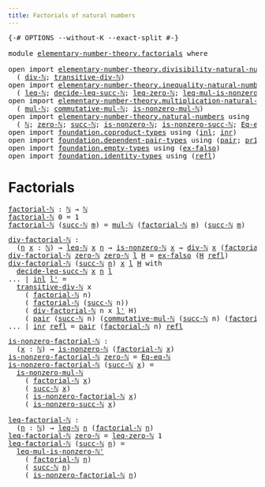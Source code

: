 ```yaml
---
title: Factorials of natural numbers
---
```


<pre class="Agda"><a id="55" class="Symbol">{-#</a> <a id="59" class="Keyword">OPTIONS</a> <a id="67" class="Pragma">--without-K</a> <a id="79" class="Pragma">--exact-split</a> <a id="93" class="Symbol">#-}</a>

<a id="98" class="Keyword">module</a> <a id="105" href="elementary-number-theory.factorials.html" class="Module">elementary-number-theory.factorials</a> <a id="141" class="Keyword">where</a>

<a id="148" class="Keyword">open</a> <a id="153" class="Keyword">import</a> <a id="160" href="elementary-number-theory.divisibility-natural-numbers.html" class="Module">elementary-number-theory.divisibility-natural-numbers</a> <a id="214" class="Keyword">using</a>
  <a id="222" class="Symbol">(</a> <a id="224" href="elementary-number-theory.divisibility-natural-numbers.html#1608" class="Function">div-ℕ</a><a id="229" class="Symbol">;</a> <a id="231" href="elementary-number-theory.divisibility-natural-numbers.html#5591" class="Function">transitive-div-ℕ</a><a id="247" class="Symbol">)</a>
<a id="249" class="Keyword">open</a> <a id="254" class="Keyword">import</a> <a id="261" href="elementary-number-theory.inequality-natural-numbers.html" class="Module">elementary-number-theory.inequality-natural-numbers</a> <a id="313" class="Keyword">using</a>
  <a id="321" class="Symbol">(</a> <a id="323" href="elementary-number-theory.inequality-natural-numbers.html#1662" class="Function">leq-ℕ</a><a id="328" class="Symbol">;</a> <a id="330" href="elementary-number-theory.inequality-natural-numbers.html#3626" class="Function">decide-leq-succ-ℕ</a><a id="347" class="Symbol">;</a> <a id="349" href="elementary-number-theory.inequality-natural-numbers.html#2294" class="Function">leq-zero-ℕ</a><a id="359" class="Symbol">;</a> <a id="361" href="elementary-number-theory.inequality-natural-numbers.html#7937" class="Function">leq-mul-is-nonzero-ℕ&#39;</a><a id="382" class="Symbol">)</a>
<a id="384" class="Keyword">open</a> <a id="389" class="Keyword">import</a> <a id="396" href="elementary-number-theory.multiplication-natural-numbers.html" class="Module">elementary-number-theory.multiplication-natural-numbers</a> <a id="452" class="Keyword">using</a>
  <a id="460" class="Symbol">(</a> <a id="462" href="elementary-number-theory.multiplication-natural-numbers.html#1286" class="Function">mul-ℕ</a><a id="467" class="Symbol">;</a> <a id="469" href="elementary-number-theory.multiplication-natural-numbers.html#3073" class="Function">commutative-mul-ℕ</a><a id="486" class="Symbol">;</a> <a id="488" href="elementary-number-theory.multiplication-natural-numbers.html#6489" class="Function">is-nonzero-mul-ℕ</a><a id="504" class="Symbol">)</a>
<a id="506" class="Keyword">open</a> <a id="511" class="Keyword">import</a> <a id="518" href="elementary-number-theory.natural-numbers.html" class="Module">elementary-number-theory.natural-numbers</a> <a id="559" class="Keyword">using</a>
  <a id="567" class="Symbol">(</a> <a id="569" href="elementary-number-theory.natural-numbers.html#1548" class="Datatype">ℕ</a><a id="570" class="Symbol">;</a> <a id="572" href="elementary-number-theory.natural-numbers.html#1569" class="InductiveConstructor">zero-ℕ</a><a id="578" class="Symbol">;</a> <a id="580" href="elementary-number-theory.natural-numbers.html#1582" class="InductiveConstructor">succ-ℕ</a><a id="586" class="Symbol">;</a> <a id="588" href="elementary-number-theory.natural-numbers.html#2029" class="Function">is-nonzero-ℕ</a><a id="600" class="Symbol">;</a> <a id="602" href="elementary-number-theory.natural-numbers.html#2893" class="Function">is-nonzero-succ-ℕ</a><a id="619" class="Symbol">;</a> <a id="621" href="elementary-number-theory.natural-numbers.html#4171" class="Function">Eq-eq-ℕ</a><a id="628" class="Symbol">)</a>
<a id="630" class="Keyword">open</a> <a id="635" class="Keyword">import</a> <a id="642" href="foundation.coproduct-types.html" class="Module">foundation.coproduct-types</a> <a id="669" class="Keyword">using</a> <a id="675" class="Symbol">(</a><a id="676" href="foundation.coproduct-types.html#1250" class="InductiveConstructor">inl</a><a id="679" class="Symbol">;</a> <a id="681" href="foundation.coproduct-types.html#1268" class="InductiveConstructor">inr</a><a id="684" class="Symbol">)</a>
<a id="686" class="Keyword">open</a> <a id="691" class="Keyword">import</a> <a id="698" href="foundation.dependent-pair-types.html" class="Module">foundation.dependent-pair-types</a> <a id="730" class="Keyword">using</a> <a id="736" class="Symbol">(</a><a id="737" href="foundation-core.dependent-pair-types.html#588" class="InductiveConstructor">pair</a><a id="741" class="Symbol">;</a> <a id="743" href="foundation-core.dependent-pair-types.html#605" class="Field">pr1</a><a id="746" class="Symbol">;</a> <a id="748" href="foundation-core.dependent-pair-types.html#617" class="Field">pr2</a><a id="751" class="Symbol">)</a>
<a id="753" class="Keyword">open</a> <a id="758" class="Keyword">import</a> <a id="765" href="foundation.empty-types.html" class="Module">foundation.empty-types</a> <a id="788" class="Keyword">using</a> <a id="794" class="Symbol">(</a><a id="795" href="foundation-core.empty-types.html#1160" class="Function">ex-falso</a><a id="803" class="Symbol">)</a>
<a id="805" class="Keyword">open</a> <a id="810" class="Keyword">import</a> <a id="817" href="foundation.identity-types.html" class="Module">foundation.identity-types</a> <a id="843" class="Keyword">using</a> <a id="849" class="Symbol">(</a><a id="850" href="foundation-core.identity-types.html#1820" class="InductiveConstructor">refl</a><a id="854" class="Symbol">)</a>
</pre>
# Factorials

<pre class="Agda"><a id="factorial-ℕ"></a><a id="883" href="elementary-number-theory.factorials.html#883" class="Function">factorial-ℕ</a> <a id="895" class="Symbol">:</a> <a id="897" href="elementary-number-theory.natural-numbers.html#1548" class="Datatype">ℕ</a> <a id="899" class="Symbol">→</a> <a id="901" href="elementary-number-theory.natural-numbers.html#1548" class="Datatype">ℕ</a>
<a id="903" href="elementary-number-theory.factorials.html#883" class="Function">factorial-ℕ</a> <a id="915" class="Number">0</a> <a id="917" class="Symbol">=</a> <a id="919" class="Number">1</a>
<a id="921" href="elementary-number-theory.factorials.html#883" class="Function">factorial-ℕ</a> <a id="933" class="Symbol">(</a><a id="934" href="elementary-number-theory.natural-numbers.html#1582" class="InductiveConstructor">succ-ℕ</a> <a id="941" href="elementary-number-theory.factorials.html#941" class="Bound">m</a><a id="942" class="Symbol">)</a> <a id="944" class="Symbol">=</a> <a id="946" href="elementary-number-theory.multiplication-natural-numbers.html#1286" class="Function">mul-ℕ</a> <a id="952" class="Symbol">(</a><a id="953" href="elementary-number-theory.factorials.html#883" class="Function">factorial-ℕ</a> <a id="965" href="elementary-number-theory.factorials.html#941" class="Bound">m</a><a id="966" class="Symbol">)</a> <a id="968" class="Symbol">(</a><a id="969" href="elementary-number-theory.natural-numbers.html#1582" class="InductiveConstructor">succ-ℕ</a> <a id="976" href="elementary-number-theory.factorials.html#941" class="Bound">m</a><a id="977" class="Symbol">)</a>
</pre>
<pre class="Agda"><a id="div-factorial-ℕ"></a><a id="992" href="elementary-number-theory.factorials.html#992" class="Function">div-factorial-ℕ</a> <a id="1008" class="Symbol">:</a>
  <a id="1012" class="Symbol">(</a><a id="1013" href="elementary-number-theory.factorials.html#1013" class="Bound">n</a> <a id="1015" href="elementary-number-theory.factorials.html#1015" class="Bound">x</a> <a id="1017" class="Symbol">:</a> <a id="1019" href="elementary-number-theory.natural-numbers.html#1548" class="Datatype">ℕ</a><a id="1020" class="Symbol">)</a> <a id="1022" class="Symbol">→</a> <a id="1024" href="elementary-number-theory.inequality-natural-numbers.html#1662" class="Function">leq-ℕ</a> <a id="1030" href="elementary-number-theory.factorials.html#1015" class="Bound">x</a> <a id="1032" href="elementary-number-theory.factorials.html#1013" class="Bound">n</a> <a id="1034" class="Symbol">→</a> <a id="1036" href="elementary-number-theory.natural-numbers.html#2029" class="Function">is-nonzero-ℕ</a> <a id="1049" href="elementary-number-theory.factorials.html#1015" class="Bound">x</a> <a id="1051" class="Symbol">→</a> <a id="1053" href="elementary-number-theory.divisibility-natural-numbers.html#1608" class="Function">div-ℕ</a> <a id="1059" href="elementary-number-theory.factorials.html#1015" class="Bound">x</a> <a id="1061" class="Symbol">(</a><a id="1062" href="elementary-number-theory.factorials.html#883" class="Function">factorial-ℕ</a> <a id="1074" href="elementary-number-theory.factorials.html#1013" class="Bound">n</a><a id="1075" class="Symbol">)</a>
<a id="1077" href="elementary-number-theory.factorials.html#992" class="Function">div-factorial-ℕ</a> <a id="1093" href="elementary-number-theory.natural-numbers.html#1569" class="InductiveConstructor">zero-ℕ</a> <a id="1100" href="elementary-number-theory.natural-numbers.html#1569" class="InductiveConstructor">zero-ℕ</a> <a id="1107" href="elementary-number-theory.factorials.html#1107" class="Bound">l</a> <a id="1109" href="elementary-number-theory.factorials.html#1109" class="Bound">H</a> <a id="1111" class="Symbol">=</a> <a id="1113" href="foundation-core.empty-types.html#1160" class="Function">ex-falso</a> <a id="1122" class="Symbol">(</a><a id="1123" href="elementary-number-theory.factorials.html#1109" class="Bound">H</a> <a id="1125" href="foundation-core.identity-types.html#1820" class="InductiveConstructor">refl</a><a id="1129" class="Symbol">)</a>
<a id="1131" href="elementary-number-theory.factorials.html#992" class="Function">div-factorial-ℕ</a> <a id="1147" class="Symbol">(</a><a id="1148" href="elementary-number-theory.natural-numbers.html#1582" class="InductiveConstructor">succ-ℕ</a> <a id="1155" href="elementary-number-theory.factorials.html#1155" class="Bound">n</a><a id="1156" class="Symbol">)</a> <a id="1158" href="elementary-number-theory.factorials.html#1158" class="Bound">x</a> <a id="1160" href="elementary-number-theory.factorials.html#1160" class="Bound">l</a> <a id="1162" href="elementary-number-theory.factorials.html#1162" class="Bound">H</a> <a id="1164" class="Keyword">with</a>
  <a id="1171" href="elementary-number-theory.inequality-natural-numbers.html#3626" class="Function">decide-leq-succ-ℕ</a> <a id="1189" href="elementary-number-theory.factorials.html#1158" class="Bound">x</a> <a id="1191" href="elementary-number-theory.factorials.html#1155" class="Bound">n</a> <a id="1193" href="elementary-number-theory.factorials.html#1160" class="Bound">l</a>
<a id="1195" class="Symbol">...</a> <a id="1199" class="Symbol">|</a> <a id="1201" href="foundation.coproduct-types.html#1250" class="InductiveConstructor">inl</a> <a id="1205" href="elementary-number-theory.factorials.html#1205" class="Bound">l&#39;</a> <a id="1208" class="Symbol">=</a>
  <a id="1212" href="elementary-number-theory.divisibility-natural-numbers.html#5591" class="Function">transitive-div-ℕ</a> <a id="1229" class="Bound">x</a>
    <a id="1235" class="Symbol">(</a> <a id="1237" href="elementary-number-theory.factorials.html#883" class="Function">factorial-ℕ</a> <a id="1249" class="Bound">n</a><a id="1250" class="Symbol">)</a>
    <a id="1256" class="Symbol">(</a> <a id="1258" href="elementary-number-theory.factorials.html#883" class="Function">factorial-ℕ</a> <a id="1270" class="Symbol">(</a><a id="1271" href="elementary-number-theory.natural-numbers.html#1582" class="InductiveConstructor">succ-ℕ</a> <a id="1278" class="Bound">n</a><a id="1279" class="Symbol">))</a>
    <a id="1286" class="Symbol">(</a> <a id="1288" href="elementary-number-theory.factorials.html#992" class="Function">div-factorial-ℕ</a> <a id="1304" class="Bound">n</a> <a id="1306" class="Bound">x</a> <a id="1308" href="elementary-number-theory.factorials.html#1205" class="Bound">l&#39;</a> <a id="1311" class="Bound">H</a><a id="1312" class="Symbol">)</a>
    <a id="1318" class="Symbol">(</a> <a id="1320" href="foundation-core.dependent-pair-types.html#588" class="InductiveConstructor">pair</a> <a id="1325" class="Symbol">(</a><a id="1326" href="elementary-number-theory.natural-numbers.html#1582" class="InductiveConstructor">succ-ℕ</a> <a id="1333" class="Bound">n</a><a id="1334" class="Symbol">)</a> <a id="1336" class="Symbol">(</a><a id="1337" href="elementary-number-theory.multiplication-natural-numbers.html#3073" class="Function">commutative-mul-ℕ</a> <a id="1355" class="Symbol">(</a><a id="1356" href="elementary-number-theory.natural-numbers.html#1582" class="InductiveConstructor">succ-ℕ</a> <a id="1363" class="Bound">n</a><a id="1364" class="Symbol">)</a> <a id="1366" class="Symbol">(</a><a id="1367" href="elementary-number-theory.factorials.html#883" class="Function">factorial-ℕ</a> <a id="1379" class="Bound">n</a><a id="1380" class="Symbol">)))</a>
<a id="1384" class="Symbol">...</a> <a id="1388" class="Symbol">|</a> <a id="1390" href="foundation.coproduct-types.html#1268" class="InductiveConstructor">inr</a> <a id="1394" href="foundation-core.identity-types.html#1820" class="InductiveConstructor">refl</a> <a id="1399" class="Symbol">=</a> <a id="1401" href="foundation-core.dependent-pair-types.html#588" class="InductiveConstructor">pair</a> <a id="1406" class="Symbol">(</a><a id="1407" href="elementary-number-theory.factorials.html#883" class="Function">factorial-ℕ</a> <a id="1419" class="Bound">n</a><a id="1420" class="Symbol">)</a> <a id="1422" href="foundation-core.identity-types.html#1820" class="InductiveConstructor">refl</a>
</pre>
<pre class="Agda"><a id="is-nonzero-factorial-ℕ"></a><a id="1440" href="elementary-number-theory.factorials.html#1440" class="Function">is-nonzero-factorial-ℕ</a> <a id="1463" class="Symbol">:</a>
  <a id="1467" class="Symbol">(</a><a id="1468" href="elementary-number-theory.factorials.html#1468" class="Bound">x</a> <a id="1470" class="Symbol">:</a> <a id="1472" href="elementary-number-theory.natural-numbers.html#1548" class="Datatype">ℕ</a><a id="1473" class="Symbol">)</a> <a id="1475" class="Symbol">→</a> <a id="1477" href="elementary-number-theory.natural-numbers.html#2029" class="Function">is-nonzero-ℕ</a> <a id="1490" class="Symbol">(</a><a id="1491" href="elementary-number-theory.factorials.html#883" class="Function">factorial-ℕ</a> <a id="1503" href="elementary-number-theory.factorials.html#1468" class="Bound">x</a><a id="1504" class="Symbol">)</a>
<a id="1506" href="elementary-number-theory.factorials.html#1440" class="Function">is-nonzero-factorial-ℕ</a> <a id="1529" href="elementary-number-theory.natural-numbers.html#1569" class="InductiveConstructor">zero-ℕ</a> <a id="1536" class="Symbol">=</a> <a id="1538" href="elementary-number-theory.natural-numbers.html#4171" class="Function">Eq-eq-ℕ</a>
<a id="1546" href="elementary-number-theory.factorials.html#1440" class="Function">is-nonzero-factorial-ℕ</a> <a id="1569" class="Symbol">(</a><a id="1570" href="elementary-number-theory.natural-numbers.html#1582" class="InductiveConstructor">succ-ℕ</a> <a id="1577" href="elementary-number-theory.factorials.html#1577" class="Bound">x</a><a id="1578" class="Symbol">)</a> <a id="1580" class="Symbol">=</a>
  <a id="1584" href="elementary-number-theory.multiplication-natural-numbers.html#6489" class="Function">is-nonzero-mul-ℕ</a>
    <a id="1605" class="Symbol">(</a> <a id="1607" href="elementary-number-theory.factorials.html#883" class="Function">factorial-ℕ</a> <a id="1619" href="elementary-number-theory.factorials.html#1577" class="Bound">x</a><a id="1620" class="Symbol">)</a>
    <a id="1626" class="Symbol">(</a> <a id="1628" href="elementary-number-theory.natural-numbers.html#1582" class="InductiveConstructor">succ-ℕ</a> <a id="1635" href="elementary-number-theory.factorials.html#1577" class="Bound">x</a><a id="1636" class="Symbol">)</a>
    <a id="1642" class="Symbol">(</a> <a id="1644" href="elementary-number-theory.factorials.html#1440" class="Function">is-nonzero-factorial-ℕ</a> <a id="1667" href="elementary-number-theory.factorials.html#1577" class="Bound">x</a><a id="1668" class="Symbol">)</a>
    <a id="1674" class="Symbol">(</a> <a id="1676" href="elementary-number-theory.natural-numbers.html#2893" class="Function">is-nonzero-succ-ℕ</a> <a id="1694" href="elementary-number-theory.factorials.html#1577" class="Bound">x</a><a id="1695" class="Symbol">)</a>

<a id="leq-factorial-ℕ"></a><a id="1698" href="elementary-number-theory.factorials.html#1698" class="Function">leq-factorial-ℕ</a> <a id="1714" class="Symbol">:</a>
  <a id="1718" class="Symbol">(</a><a id="1719" href="elementary-number-theory.factorials.html#1719" class="Bound">n</a> <a id="1721" class="Symbol">:</a> <a id="1723" href="elementary-number-theory.natural-numbers.html#1548" class="Datatype">ℕ</a><a id="1724" class="Symbol">)</a> <a id="1726" class="Symbol">→</a> <a id="1728" href="elementary-number-theory.inequality-natural-numbers.html#1662" class="Function">leq-ℕ</a> <a id="1734" href="elementary-number-theory.factorials.html#1719" class="Bound">n</a> <a id="1736" class="Symbol">(</a><a id="1737" href="elementary-number-theory.factorials.html#883" class="Function">factorial-ℕ</a> <a id="1749" href="elementary-number-theory.factorials.html#1719" class="Bound">n</a><a id="1750" class="Symbol">)</a>
<a id="1752" href="elementary-number-theory.factorials.html#1698" class="Function">leq-factorial-ℕ</a> <a id="1768" href="elementary-number-theory.natural-numbers.html#1569" class="InductiveConstructor">zero-ℕ</a> <a id="1775" class="Symbol">=</a> <a id="1777" href="elementary-number-theory.inequality-natural-numbers.html#2294" class="Function">leq-zero-ℕ</a> <a id="1788" class="Number">1</a>
<a id="1790" href="elementary-number-theory.factorials.html#1698" class="Function">leq-factorial-ℕ</a> <a id="1806" class="Symbol">(</a><a id="1807" href="elementary-number-theory.natural-numbers.html#1582" class="InductiveConstructor">succ-ℕ</a> <a id="1814" href="elementary-number-theory.factorials.html#1814" class="Bound">n</a><a id="1815" class="Symbol">)</a> <a id="1817" class="Symbol">=</a>
  <a id="1821" href="elementary-number-theory.inequality-natural-numbers.html#7937" class="Function">leq-mul-is-nonzero-ℕ&#39;</a>
    <a id="1847" class="Symbol">(</a> <a id="1849" href="elementary-number-theory.factorials.html#883" class="Function">factorial-ℕ</a> <a id="1861" href="elementary-number-theory.factorials.html#1814" class="Bound">n</a><a id="1862" class="Symbol">)</a>
    <a id="1868" class="Symbol">(</a> <a id="1870" href="elementary-number-theory.natural-numbers.html#1582" class="InductiveConstructor">succ-ℕ</a> <a id="1877" href="elementary-number-theory.factorials.html#1814" class="Bound">n</a><a id="1878" class="Symbol">)</a>
    <a id="1884" class="Symbol">(</a> <a id="1886" href="elementary-number-theory.factorials.html#1440" class="Function">is-nonzero-factorial-ℕ</a> <a id="1909" href="elementary-number-theory.factorials.html#1814" class="Bound">n</a><a id="1910" class="Symbol">)</a>
</pre>